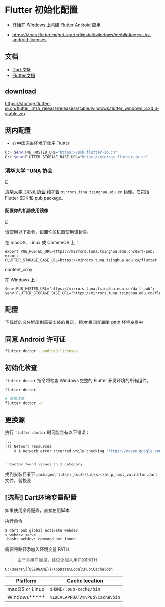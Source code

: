 # Flutter 初始化配置

- [开始在 Windows 上构建 Flutter Android 应用](https://docs.flutter.cn/get-started/install/windows/mobile )

- https://docs.flutter.cn/get-started/install/windows/mobile#agree-to-android-licenses



## 文档

- [Dart 文档](https://dart.cn/docs/)
- [Flutter 文档](https://docs.flutter.cn/)







## download

https://storage.flutter-io.cn/flutter_infra_release/releases/stable/windows/flutter_windows_3.24.3-stable.zip

## 网内配置

- [在中国网络环境下使用 Flutter](https://docs.flutter.cn/community/china)

```sh
C:> $env:PUB_HOSTED_URL="https://pub.flutter-io.cn"
C:> $env:FLUTTER_STORAGE_BASE_URL="https://storage.flutter-io.cn"

```

### 清华大学 TUNA 协会

[#](https://docs.flutter.cn/community/china#清华大学-tuna-协会)

[清华大学 TUNA 协会](https://tuna.moe/) 维护着 `mirrors.tuna.tsinghua.edu.cn` 镜像。它包括 Flutter SDK 和 pub package。

#### 配置你的机器使用镜像

[#](https://docs.flutter.cn/community/china#configure-your-machine-to-use-this-mirror-2)

请使用以下指令，设置你的机器使用该镜像。

在 macOS、Linux 或 ChromeOS 上：

```
export PUB_HOSTED_URL=https://mirrors.tuna.tsinghua.edu.cn/dart-pub;
export FLUTTER_STORAGE_BASE_URL=https://mirrors.tuna.tsinghua.edu.cn/flutter
```

content_copy

在 Windows 上：

```
$env:PUB_HOSTED_URL="https://mirrors.tuna.tsinghua.edu.cn/dart-pub";
$env:FLUTTER_STORAGE_BASE_URL="https://mirrors.tuna.tsinghua.edu.cn/flutter"
```



## 配置

下载好的文件解压到需要安装的目录，将bin目录配置到 path 环境变量中

## 同意 Android 许可证

```sh
flutter doctor --android-licenses
```



## 初始化检查

`flutter doctor` 指令将检查 Windows 完整的 Flutter 开发环境的所有组件。

```sh
flutter doctor

# 查看详情
flutter doctor -v 
```



## 更换源

执行 `flutter doctor` 时可能会有以下错误：

```sh
...
[!] Network resources
    X A network error occurred while checking "https://maven.google.com/": 信号灯超时时间已到


! Doctor found issues in 1 category.
```



找到安装目录下 `packages\flutter_tools\lib\src\http_host_validator.dart`文件，替换源



## [选配] Dart环境变量配置

如果使用全局配置，直接使用脚本

执行命令

```sh
$ dart pub global activate webdev
$ webdev serve
-bash: webdev: command not found
```



需要将路径添加入环境变量 PATH

> 由于是用户目录，建议添加入用户的PATH

```path
C:\Users\{{USERNAME}}\AppData\Local\Pub\Cache\bin
```

| Platform       | Cache location                 |
| -------------- | ------------------------------ |
| macOS or Linux | `$HOME/.pub-cache/bin`         |
| Windows*****   | `%LOCALAPPDATA%\Pub\Cache\bin` |

